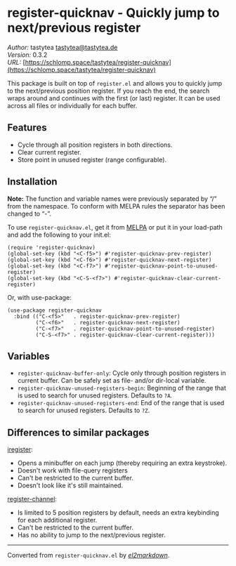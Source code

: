 # register-quicknav - Quickly jump to next/previous register

*Author:* tastytea <tastytea@tastytea.de><br>
*Version:* 0.3.2<br>
*URL:* [https://schlomp.space/tastytea/register-quicknav](https://schlomp.space/tastytea/register-quicknav)<br>

This package is built on top of `register.el` and allows you to quickly jump
to the next/previous position register.  If you reach the end, the search
wraps around and continues with the first (or last) register.  It can be used
across all files or individually for each buffer.

## Features

* Cycle through all position registers in both directions.
* Clear current register.
* Store point in unused register (range configurable).

## Installation

**Note:** The function and variable names were previously separated by “/”
from the namespace.  To conform with MELPA rules the separator has been
changed to “-”.

To use `register-quicknav.el`, get it from
[MELPA](https://melpa.org/#/register-quicknav) or put it in your load-path
and add the following to your init.el:

    (require 'register-quicknav)
    (global-set-key (kbd "<C-f5>") #'register-quicknav-prev-register)
    (global-set-key (kbd "<C-f6>") #'register-quicknav-next-register)
    (global-set-key (kbd "<C-f7>") #'register-quicknav-point-to-unused-register)
    (global-set-key (kbd "<C-S-<f7>") #'register-quicknav-clear-current-register)

Or, with use-package:

    (use-package register-quicknav
      :bind (("C-<f5>"   . register-quicknav-prev-register)
             ("C-<f6>"   . register-quicknav-next-register)
             ("C-<f7>"   . register-quicknav-point-to-unused-register)
             ("C-S-<f7>" . register-quicknav-clear-current-register)))

## Variables

* `register-quicknav-buffer-only`: Cycle only through position registers in
  current buffer.  Can be safely set as file- and/or dir-local variable.
* `register-quicknav-unused-registers-begin`: Beginning of the range that is
  used to search for unused registers.  Defaults to `?A`.
* `register-quicknav-unused-registers-end`: End of the range that is used to
  search for unused registers.  Defaults to `?Z`.

## Differences to similar packages

[iregister](https://github.com/atykhonov/iregister.el):

* Opens a minibuffer on each jump (thereby requiring an extra keystroke).
* Doesn't work with file-query registers
* Can't be restricted to the current buffer.
* Doesn't look like it's still maintained.

[register-channel](https://github.com/YangZhao11/register-channel):

* Is limited to 5 position registers by default, needs an extra keybinding
  for each additional register.
* Can't be restricted to the current buffer.
* Has no ability to jump to the next/previous register.


---
Converted from `register-quicknav.el` by [*el2markdown*](https://github.com/Lindydancer/el2markdown).
